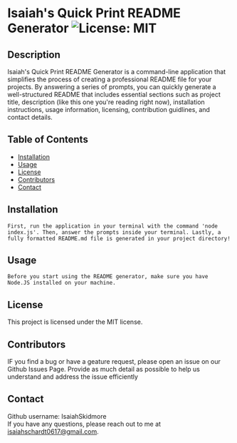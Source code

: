
# Isaiah's Quick Print README Generator ![License: MIT](https://img.shields.io/badge/License-MIT-yellow.svg)

## Description
Isaiah's Quick Print README Generator is a command-line application that simplifies the process of creating a professional README file for your projects. By answering a series of prompts, you can quickly generate a well-structured README that includes essential sections such as project title, description (like this one you're reading right now), installation instructions, usage information, licensing, contribution guidlines, and contact details.

## Table of Contents
- [Installation](#installation)
- [Usage](#usage)
- [License](#license)
- [Contributors](#contributors)
- [Contact](#contact)


## Installation
```
First, run the application in your terminal with the command 'node index.js'. Then, answer the prompts inside your terminal. Lastly, a fully formatted README.md file is generated in your project directory!
```

## Usage
```
Before you start using the README generator, make sure you have Node.JS installed on your machine.
```

## License
This project is licensed under the MIT license.

## Contributors
IF you find a bug or have a geature request, please open an issue on our Github Issues Page. Provide as much detail as possible to help us understand and address the issue efficiently

## Contact
Github username: IsaiahSkidmore  
If you have any questions, please reach out to me at isaiahschardt0617@gmail.com.
